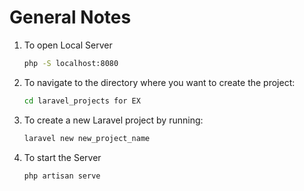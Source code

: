 # General Notes

1. To open Local Server
   ```bash
   php -S localhost:8080
2. To navigate to the directory where you want to create the project:
   ```bash
   cd laravel_projects for EX
3. To create a new Laravel project by running:
   ```bash
   laravel new new_project_name
4. To start the Server
   ```bash
   php artisan serve

